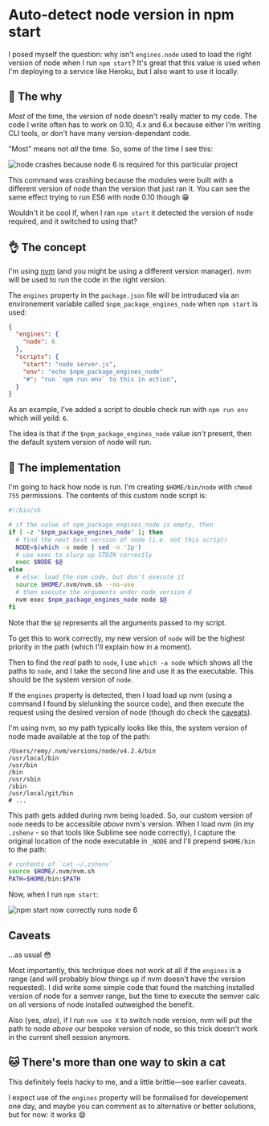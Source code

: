 # Auto-detect node version in npm start

I posed myself the question: why isn't `engines.node` used to load the right version of node when I run `npm start`? It's great that this value is used when I'm deploying to a service like Heroku, but I also want to use it locally.

<!--more-->

## 👋 The why

*Most* of the time, the version of node doesn't really matter to my code. The code I write often has to work on 0.10, 4.x and 6.x because either I'm writing CLI tools, or don't have many version-dependant code.

"Most" means not *all* the time. So, some of the time I see this:

![node crashes because node 6 is required for this particular project](/images/node-5-required.png)

This command was crashing because the modules were built with a different version of node than the version that just ran it. You can see the same effect trying to run ES6 with node 0.10 though 😁

Wouldn't it be cool if, when I ran `npm start` it detected the version of node required, and it switched to using that?

## 👌 The concept

I'm using [nvm](https://github.com/creationix/nvm) (and you might be using a different version manager). nvm will be used to run the code in the right version.

The `engines` property in the `package.json` file will be introduced via an environement variable called `$npm_package_engines_node` when `npm start` is used:

```json
{
  "engines": {
    "node": 6
  },
  "scripts": {
    "start": "node server.js",
    "env": "echo $npm_package_engines_node"
    "#": "run `npm run env` to this in action",
  }
}
```

As an example, I've added a script to double check run with `npm run env` which will yeild: `6`.

The idea is that if the `$npm_package_engines_node` value *isn't* present, then the default system version of node will run.

## 👊 The implementation

I'm going to hack how node is run. I'm creating `$HOME/bin/node` with `chmod 755` permissions. The contents of this custom node script is:

```bash
#!/bin/sh

# if the value of npm_package_engines_node is empty, then
if [ -z "$npm_package_engines_node" ]; then
  # find the next best version of node (i.e. not this script)
  NODE=$(which -a node | sed -n '2p')
  # use exec to slurp up STDIN correctly
  exec $NODE $@
else
  # else: load the nvm code, but don't execute it
  source $HOME/.nvm/nvm.sh --no-use
  # then execute the arguments under node version X
  nvm exec $npm_package_engines_node node $@
fi
```

Note that the `$@` represents all the arguments passed to my script.

To get this to work correctly, my new version of `node` will be the highest priority in the path (which I'll explain how in a moment).

Then to find the *real* path to `node`, I use `which -a node` which shows all the paths to `node`, and I take the second line and use it as the executable. This should be the system version of `node`.

If the `engines` property is detected, then I load load up nvm (using a command I found by slelunking the source code), and then execute the request using the desired version of node (though do check the [caveats](#caveats)).

I'm using nvm, so my path typically looks like this, the system version of node made available at the top of the path:

```text
/Users/remy/.nvm/versions/node/v4.2.4/bin
/usr/local/bin
/usr/bin
/bin
/usr/sbin
/sbin
/usr/local/git/bin
# ...
```

This path gets added during nvm being loaded. So, our custom version of `node` needs to be accessible *above* nvm's version. When I load nvm (in my `.zshenv` - so that tools like Sublime see node correctly), I capture the original location of the node executable in `_NODE` and I'll prepend `$HOME/bin` to the path:

```bash
# contents of `cat ~/.zshenv`
source $HOME/.nvm/nvm.sh
PATH=$HOME/bin:$PATH
```

Now, when I run `npm start`:

![npm start now correctly runs node 6](/images/switching-to-node-5.png)

## Caveats

…as usual 😳

Most importantly, this technique does not work at all if the `engines` is a range (and will probably blow things up if nvm doesn't have the version requested). I did write some simple code that found the matching installed version of node for a semver range, but the time to execute the semver calc on all versions of node installed outweighed the benefit.

Also (yes, *also*), if I run `nvm use X` to switch node version, nvm will put the path to node *above* our bespoke version of node, so this trick doesn't work in the current shell session anymore.

## 🐱 There's more than one way to skin a cat

This definitely feels hacky to me, and a little brittle—see earlier caveats.

I expect use of the `engines` property will be formalised for developement one day, and maybe you can comment as to alternative or better solutions, but for now: it works 😄
